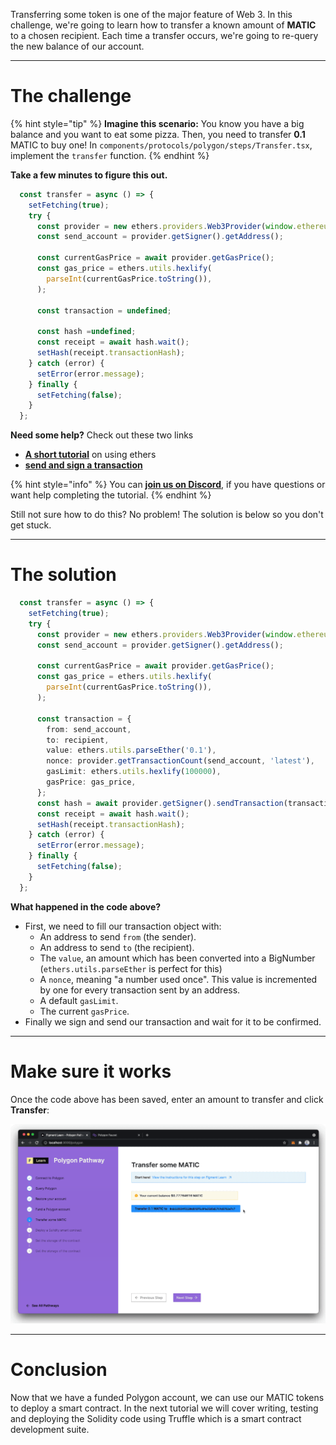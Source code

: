Transferring some token is one of the major feature of Web 3. In this challenge, we're going to learn how to transfer a known amount of **MATIC** to a chosen recipient. Each time a transfer occurs, we're going to re-query the new balance of our account.

-------------------------------------

# The challenge

{% hint style="tip" %}
**Imagine this scenario:** You know you have a big balance and you want to eat some pizza. Then, you need to transfer **0.1** MATIC to buy one! In `components/protocols/polygon/steps/Transfer.tsx`, implement the `transfer` function.
{% endhint %}

**Take a few minutes to figure this out.**

```typescript
  const transfer = async () => {
    setFetching(true);
    try {
      const provider = new ethers.providers.Web3Provider(window.ethereum);
      const send_account = provider.getSigner().getAddress();

      const currentGasPrice = await provider.getGasPrice();
      const gas_price = ethers.utils.hexlify(
        parseInt(currentGasPrice.toString()),
      );

      const transaction = undefined;

      const hash =undefined;
      const receipt = await hash.wait();
      setHash(receipt.transactionHash);
    } catch (error) {
      setError(error.message);
    } finally {
      setFetching(false);
    }
  };
```

**Need some help?** Check out these two links  
* [**A short tutorial**](https://ethereum.org/en/developers/tutorials/send-token-etherjs/) on using ethers  
* [**send and sign a transaction**](https://docs.ethers.io/v5/api/signer/#Signer-sendTransaction)

{% hint style="info" %}
You can [**join us on Discord**](https://discord.gg/fszyM7K), if you have questions or want help completing the tutorial.
{% endhint %}

Still not sure how to do this? No problem! The solution is below so you don't get stuck.

-------------------------------------

# The solution

```typescript
  const transfer = async () => {
    setFetching(true);
    try {
      const provider = new ethers.providers.Web3Provider(window.ethereum);
      const send_account = provider.getSigner().getAddress();

      const currentGasPrice = await provider.getGasPrice();
      const gas_price = ethers.utils.hexlify(
        parseInt(currentGasPrice.toString()),
      );

      const transaction = {
        from: send_account,
        to: recipient,
        value: ethers.utils.parseEther('0.1'),
        nonce: provider.getTransactionCount(send_account, 'latest'),
        gasLimit: ethers.utils.hexlify(100000),
        gasPrice: gas_price,
      };
      const hash = await provider.getSigner().sendTransaction(transaction);
      const receipt = await hash.wait();
      setHash(receipt.transactionHash);
    } catch (error) {
      setError(error.message);
    } finally {
      setFetching(false);
    }
  };
```

**What happened in the code above?**

* First, we need to fill our transaction object with:
    * An address to send `from` (the sender).
    * An address to send `to` (the recipient).
    * The `value`, an amount which has been converted into a BigNumber (`ethers.utils.parseEther` is perfect for this)
    * A `nonce`, meaning "a number used once". This value is incremented by one for every transaction sent by an address.
    * A default `gasLimit`.
    * The current `gasPrice`.
* Finally we sign and send our transaction and wait for it to be confirmed.

-------------------------------------

# Make sure it works

Once the code above has been saved, enter an amount to transfer and click **Transfer**:

![](../../../.gitbook/assets/pathways/polygon/polygon-transfer.gif)

-------------------------------------

# Conclusion

Now that we have a funded Polygon account, we can use our MATIC tokens to deploy a smart contract. In the next tutorial we will cover writing, testing and deploying the Solidity code using Truffle which is a smart contract development suite.
